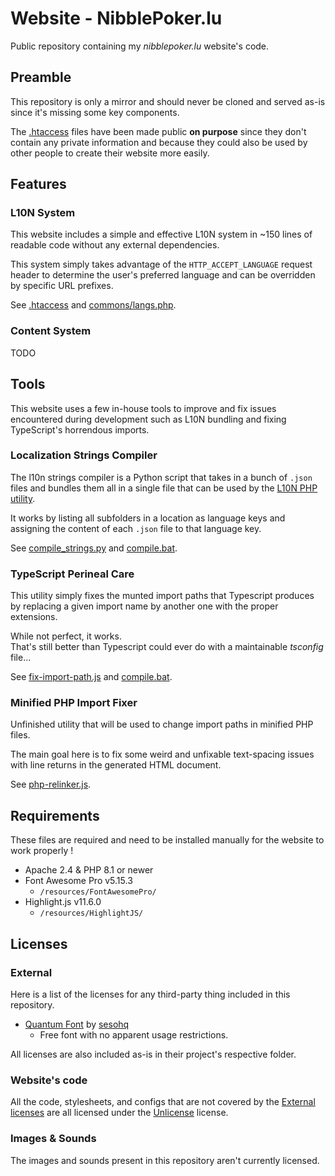 # Website - NibblePoker.lu
Public repository containing my *nibblepoker.lu* website's code.


## Preamble
This repository is only a mirror and should never be cloned and served as-is since it's missing some
key components.

The [.htaccess](.htaccess) files have been made public **on purpose** since they don't contain any
private information and because they could also be used by other people to create their website more easily.<br>


## Features

### L10N System
This website includes a simple and effective L10N system in ~150 lines of readable code without any
external dependencies.

This system simply takes advantage of the `HTTP_ACCEPT_LANGUAGE` request header to determine the
user's preferred language and can be overridden by specific URL prefixes.

See [.htaccess](.htaccess) and [commons/langs.php](commons/langs.php).

### Content System
TODO



## Tools
This website uses a few in-house tools to improve and fix issues encountered during development such as L10N
bundling and fixing TypeScript's horrendous imports.

### Localization Strings Compiler
The l10n strings compiler is a Python script that takes in a bunch of `.json` files and bundles them all
in a single file that can be used by the [L10N PHP utility](commons/langs.php).

It works by listing all subfolders in a location as language keys and assigning the content of each `.json`
file to that language key.

See [compile_strings.py](compile_strings.py) and [compile.bat](compile.bat).

### TypeScript Perineal Care
This utility simply fixes the munted import paths that Typescript produces by replacing a given import name by
another one with the proper extensions.

While not perfect, it works.<br>
That's still better than Typescript could ever do with a maintainable *tsconfig* file...

See [fix-import-path.js](fix-import-path.js) and [compile.bat](compile.bat).

### Minified PHP Import Fixer
Unfinished utility that will be used to change import paths in minified PHP files.

The main goal here is to fix some weird and unfixable text-spacing issues with line returns in the
generated HTML document.

See [php-relinker.js](php-relinker.js).


## Requirements
These files are required and need to be installed manually for the website to work properly !

* Apache 2.4 & PHP 8.1 or newer
* Font Awesome Pro v5.15.3
    * `/resources/FontAwesomePro/`
* Highlight.js v11.6.0
  * `/resources/HighlightJS/`


## Licenses

### External
Here is a list of the licenses for any third-party thing included in this repository.

* [Quantum Font](https://sesohq.sellfy.store/p/3enu/) by [sesohq](https://www.sesohq.com/)
  * Free font with no apparent usage restrictions.

All licenses are also included as-is in their project's respective folder.

### Website's code
All the code, stylesheets, and configs that are not covered by the [External licenses](#external) are all 
licensed under the [Unlicense](LICENSE) license.

### Images & Sounds
The images and sounds present in this repository aren't currently licensed.

